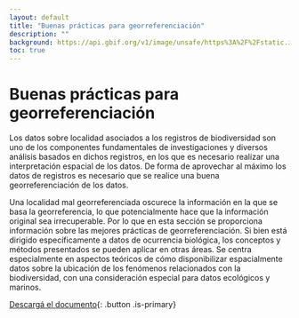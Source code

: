 ```yaml
---
layout: default
title: "Buenas prácticas para georreferenciación"
description: ""
background: https://api.gbif.org/v1/image/unsafe/https%3A%2F%2Fstatic.inaturalist.org%2Fphotos%2F110871053%2Foriginal.jpg%3F1611360477
toc: true
---
```


# Buenas prácticas para georreferenciación

Los datos sobre localidad asociados a los registros de biodiversidad son uno de los componentes fundamentales de investigaciones y diversos análisis basados en dichos registros, en los que es necesario realizar una interpretación espacial de los datos. De forma de aprovechar al máximo los datos de registros es necesario que se realice una buena georreferenciación de los datos. 

Una localidad mal georreferenciada oscurece la información en la que se basa la georreferencia, lo que potencialmente hace que la información original sea irrecuperable. Por lo que en esta sección se proporciona información sobre las mejores prácticas de georreferenciación. Si bien está dirigido específicamente a datos de ocurrencia biológica, los conceptos y métodos presentados se pueden aplicar en otras áreas. Se centra especialmente en aspectos teóricos de cómo disponibilizar espacialmente datos sobre la ubicación de los fenómenos relacionados con la biodiversidad, con una consideración especial para datos ecológicos y marinos.

[Descargá el documento](https://docs.gbif.org/georeferencing-best-practices/1.0/en/georeferencing-best-practices.en.pdf){: .button .is-primary}
